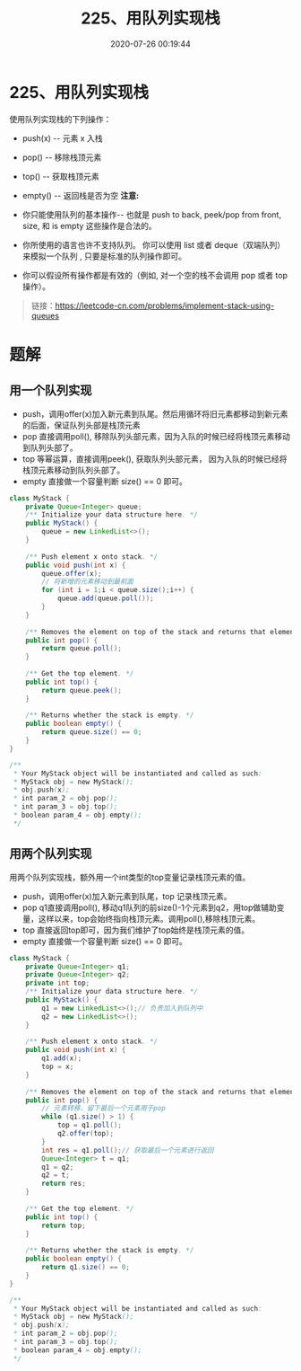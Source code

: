 ﻿---
title: 225、用队列实现栈
categories:
- leetcode
tags:
  - null
date: 2020-07-26 00:19:44
---

# 225、用队列实现栈
使用队列实现栈的下列操作：

- push(x) -- 元素 x 入栈
- pop() -- 移除栈顶元素
- top() -- 获取栈顶元素
- empty() -- 返回栈是否为空
**注意:**

- 你只能使用队列的基本操作-- 也就是 push to back, peek/pop from front, size, 和 is empty 这些操作是合法的。
- 你所使用的语言也许不支持队列。 你可以使用 list 或者 deque（双端队列）来模拟一个队列 , 只要是标准的队列操作即可。
- 你可以假设所有操作都是有效的（例如, 对一个空的栈不会调用 pop 或者 top 操作）。

> 链接：https://leetcode-cn.com/problems/implement-stack-using-queues

# 题解
## 用一个队列实现

- push，调用offer(x)加入新元素到队尾。然后用循环将旧元素都移动到新元素的后面，保证队列头部是栈顶元素
- pop 直接调用poll(), 移除队列头部元素，因为入队的时候已经将栈顶元素移动到队列头部了。
- top 等幂运算，直接调用peek(), 获取队列头部元素， 因为入队的时候已经将栈顶元素移动到队列头部了。
- empty 直接做一个容量判断 size() == 0 即可。

```java
class MyStack {
    private Queue<Integer> queue;
    /** Initialize your data structure here. */
    public MyStack() {
        queue = new LinkedList<>();
    }
    
    /** Push element x onto stack. */
    public void push(int x) {
        queue.offer(x);
        // 将新增的元素移动到最前面
        for (int i = 1;i < queue.size();i++) {
            queue.add(queue.poll());
        }
    }
    
    /** Removes the element on top of the stack and returns that element. */
    public int pop() {
        return queue.poll();
    }
    
    /** Get the top element. */
    public int top() {
        return queue.peek();
    }
    
    /** Returns whether the stack is empty. */
    public boolean empty() {
        return queue.size() == 0;
    }
}

/**
 * Your MyStack object will be instantiated and called as such:
 * MyStack obj = new MyStack();
 * obj.push(x);
 * int param_2 = obj.pop();
 * int param_3 = obj.top();
 * boolean param_4 = obj.empty();
 */

```

## 用两个队列实现
用两个队列实现栈，额外用一个int类型的top变量记录栈顶元素的值。

- push，调用offer(x)加入新元素到队尾，top 记录栈顶元素。
- pop q1直接调用poll(), 移动q1队列的前size()-1个元素到q2，用top做辅助变量，这样以来，top会始终指向栈顶元素。调用poll(),移除栈顶元素。
- top 直接返回top即可，因为我们维护了top始终是栈顶元素的值。
- empty 直接做一个容量判断 size() == 0 即可。

```java
class MyStack {
    private Queue<Integer> q1;
    private Queue<Integer> q2;
    private int top;
    /** Initialize your data structure here. */
    public MyStack() {
        q1 = new LinkedList<>();// 负责加入到队列中
        q2 = new LinkedList<>();
    }
    
    /** Push element x onto stack. */
    public void push(int x) {
        q1.add(x);
        top = x;
    }
    
    /** Removes the element on top of the stack and returns that element. */
    public int pop() {
        // 元素转移，留下最后一个元素用于pop
        while (q1.size() > 1) {
            top = q1.poll();
            q2.offer(top);
        }
        int res = q1.poll();// 获取最后一个元素进行返回
        Queue<Integer> t = q1;
        q1 = q2;
        q2 = t;
        return res;
    }
    
    /** Get the top element. */
    public int top() {
        return top;
    }
    
    /** Returns whether the stack is empty. */
    public boolean empty() {
        return q1.size() == 0;
    }
}

/**
 * Your MyStack object will be instantiated and called as such:
 * MyStack obj = new MyStack();
 * obj.push(x);
 * int param_2 = obj.pop();
 * int param_3 = obj.top();
 * boolean param_4 = obj.empty();
 */

```